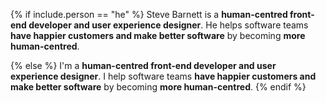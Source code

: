 {% if include.person == "he" %}
Steve Barnett is a **human-centred front-end developer and user experience designer**. He helps software teams **have happier customers and make better software** by becoming **more human-centred**.

{% else %}
I'm a **human-centred front-end developer and user experience designer**. I help software teams **have happier customers and make better software** by becoming **more human-centred**.
{% endif %}